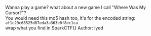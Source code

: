 Wanna play a game? what about a new game I call "Where Was My Cursor?"?<br>
You would need this md5 hash too, it's for the encoded string: `af1c29c68525d87eda3a363e0f8ec1ca`<br>
wrap what you find in SparkCTF{}
Author: Iyed